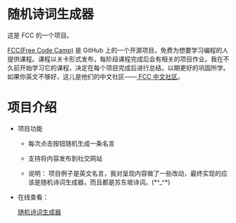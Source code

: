 # 随机诗词生成器

这是 FCC 的一个项目。

[FCC(Free Code Camp)][1] 是 GitHub 上的一个开源项目，免费为想要学习编程的人提供课程。课程以关卡形式发布，每阶段课程完成后会有相关的项目作业。我在不久前开始学习它的课程，决定在每个项目完成后进行总结，以期更好的巩固所学。如果你英文不够好，这儿是他们的中文社区——[ FCC 中文社区][2]。


# 项目介绍

- 项目功能

    + 每次点击按钮随机生成一条名言
    
    + 支持将内容发布到社交网站
    
    + 说明：
        项目例子是英文名言，我对呈现内容做了一些改动，最终实现的应该是随机诗词生成器，而且都是苏东坡诗词。(\*^_^\*)

- 在线查看：

    [随机诗词生成器][3]



[1]:https://www.freecodecamp.com
[2]: https://freecodecamp.cn
[3]: https://theaao.github.io/Random_Quote_Machine/
